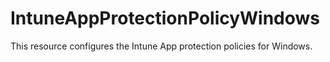 
# IntuneAppProtectionPolicyWindows

This resource configures the Intune App protection policies for Windows.
